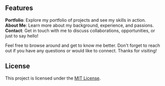<!--Title:Welcome to My website -->
<!--md_file_name:blog1.md-->
<!--short_discription: Feel free to browse around and get to know me better.-->

  ## Features

  **Portfolio**: Explore my portfolio of projects and see my skills in action.<br>
  **About Me**: Learn more about my background, experience, and passions.<br>
  **Contact**: Get in touch with me to discuss collaborations, opportunities, or just to say hello!

  Feel free to browse around and get to know me better. Don't forget to reach out if you have any questions or would like to connect. Thanks for visiting!

  ## License

  This project is licensed under the [MIT License](LICENSE).
